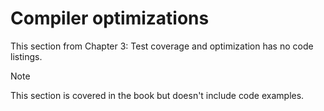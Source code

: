 # Compiler optimizations

This section from Chapter 3: Test coverage and optimization has no code listings.

> [!NOTE]
> This section is covered in the book but doesn't include code examples.
